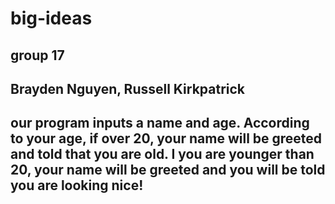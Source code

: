 # big-ideas
## group 17 
## Brayden Nguyen, Russell Kirkpatrick
## our program inputs a name and age. According to your age, if over 20, your name will be greeted and told that you are old. I you are younger than 20, your name will be greeted and you will be told you are looking nice!

